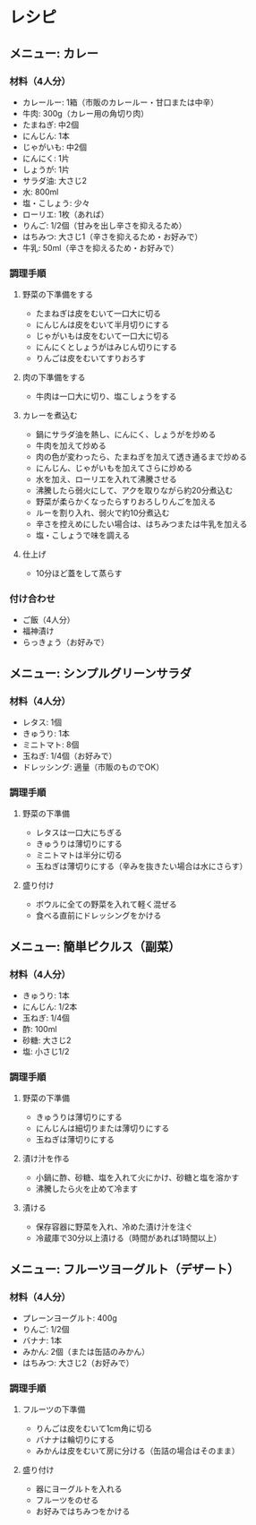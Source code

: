 # レシピ

## メニュー: カレー

### 材料（4人分）
- カレールー: 1箱（市販のカレールー・甘口または中辛）
- 牛肉: 300g（カレー用の角切り肉）
- たまねぎ: 中2個
- にんじん: 1本
- じゃがいも: 中2個
- にんにく: 1片
- しょうが: 1片
- サラダ油: 大さじ2
- 水: 800ml
- 塩・こしょう: 少々
- ローリエ: 1枚（あれば）
- りんご: 1/2個（甘みを出し辛さを抑えるため）
- はちみつ: 大さじ1（辛さを抑えるため・お好みで）
- 牛乳: 50ml（辛さを抑えるため・お好みで）

### 調理手順
1. 野菜の下準備をする
   - たまねぎは皮をむいて一口大に切る
   - にんじんは皮をむいて半月切りにする
   - じゃがいもは皮をむいて一口大に切る
   - にんにくとしょうがはみじん切りにする
   - りんごは皮をむいてすりおろす

2. 肉の下準備をする
   - 牛肉は一口大に切り、塩こしょうをする

3. カレーを煮込む
   - 鍋にサラダ油を熱し、にんにく、しょうがを炒める
   - 牛肉を加えて炒める
   - 肉の色が変わったら、たまねぎを加えて透き通るまで炒める
   - にんじん、じゃがいもを加えてさらに炒める
   - 水を加え、ローリエを入れて沸騰させる
   - 沸騰したら弱火にして、アクを取りながら約20分煮込む
   - 野菜が柔らかくなったらすりおろしりんごを加える
   - ルーを割り入れ、弱火で約10分煮込む
   - 辛さを控えめにしたい場合は、はちみつまたは牛乳を加える
   - 塩・こしょうで味を調える

4. 仕上げ
   - 10分ほど蓋をして蒸らす

### 付け合わせ
- ご飯（4人分）
- 福神漬け
- らっきょう（お好みで）

## メニュー: シンプルグリーンサラダ

### 材料（4人分）
- レタス: 1個
- きゅうり: 1本
- ミニトマト: 8個
- 玉ねぎ: 1/4個（お好みで）
- ドレッシング: 適量（市販のものでOK）

### 調理手順
1. 野菜の下準備
   - レタスは一口大にちぎる
   - きゅうりは薄切りにする
   - ミニトマトは半分に切る
   - 玉ねぎは薄切りにする（辛みを抜きたい場合は水にさらす）

2. 盛り付け
   - ボウルに全ての野菜を入れて軽く混ぜる
   - 食べる直前にドレッシングをかける

## メニュー: 簡単ピクルス（副菜）

### 材料（4人分）
- きゅうり: 1本
- にんじん: 1/2本
- 玉ねぎ: 1/4個
- 酢: 100ml
- 砂糖: 大さじ2
- 塩: 小さじ1/2

### 調理手順
1. 野菜の下準備
   - きゅうりは薄切りにする
   - にんじんは細切りまたは薄切りにする
   - 玉ねぎは薄切りにする

2. 漬け汁を作る
   - 小鍋に酢、砂糖、塩を入れて火にかけ、砂糖と塩を溶かす
   - 沸騰したら火を止めて冷ます

3. 漬ける
   - 保存容器に野菜を入れ、冷めた漬け汁を注ぐ
   - 冷蔵庫で30分以上漬ける（時間があれば1時間以上）

## メニュー: フルーツヨーグルト（デザート）

### 材料（4人分）
- プレーンヨーグルト: 400g
- りんご: 1/2個
- バナナ: 1本
- みかん: 2個（または缶詰のみかん）
- はちみつ: 大さじ2（お好みで）

### 調理手順
1. フルーツの下準備
   - りんごは皮をむいて1cm角に切る
   - バナナは輪切りにする
   - みかんは皮をむいて房に分ける（缶詰の場合はそのまま）

2. 盛り付け
   - 器にヨーグルトを入れる
   - フルーツをのせる
   - お好みではちみつをかける 